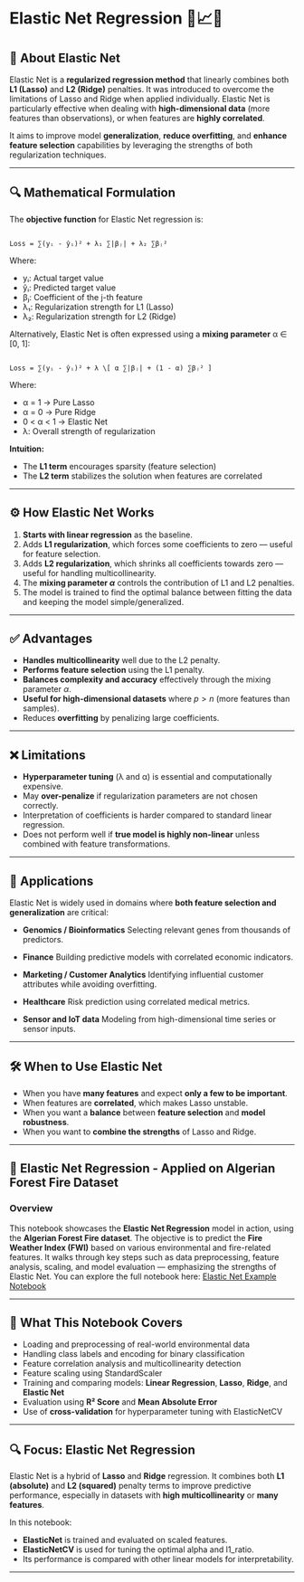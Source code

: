 # Elastic Net Regression 📘📈📎

## 📌 About Elastic Net

Elastic Net is a **regularized regression method** that linearly combines both **L1 (Lasso)** and **L2 (Ridge)** penalties. It was introduced to overcome the limitations of Lasso and Ridge when applied individually. Elastic Net is particularly effective when dealing with **high-dimensional data** (more features than observations), or when features are **highly correlated**.

It aims to improve model **generalization**, **reduce overfitting**, and **enhance feature selection** capabilities by leveraging the strengths of both regularization techniques.

---

## 🔍 Mathematical Formulation

The **objective function** for Elastic Net regression is:

```

Loss = ∑(yᵢ - ŷᵢ)² + λ₁ ∑|βⱼ| + λ₂ ∑βⱼ²

```

Where:

- yᵢ: Actual target value  
- ŷᵢ: Predicted target value  
- βⱼ: Coefficient of the j-th feature  
- λ₁: Regularization strength for L1 (Lasso)  
- λ₂: Regularization strength for L2 (Ridge)  

Alternatively, Elastic Net is often expressed using a **mixing parameter** α ∈ [0, 1]:

```

Loss = ∑(yᵢ - ŷᵢ)² + λ \[ α ∑|βⱼ| + (1 - α) ∑βⱼ² ]

```

Where:

- α = 1 → Pure Lasso  
- α = 0 → Pure Ridge  
- 0 < α < 1 → Elastic Net  
- λ: Overall strength of regularization  


**Intuition:**

* The **L1 term** encourages sparsity (feature selection)
* The **L2 term** stabilizes the solution when features are correlated

---

## ⚙️ How Elastic Net Works

1. **Starts with linear regression** as the baseline.
2. Adds **L1 regularization**, which forces some coefficients to zero — useful for feature selection.
3. Adds **L2 regularization**, which shrinks all coefficients towards zero — useful for handling multicollinearity.
4. The **mixing parameter $\alpha$** controls the contribution of L1 and L2 penalties.
5. The model is trained to find the optimal balance between fitting the data and keeping the model simple/generalized.

---

## ✅ Advantages

* **Handles multicollinearity** well due to the L2 penalty.
* **Performs feature selection** using the L1 penalty.
* **Balances complexity and accuracy** effectively through the mixing parameter $\alpha$.
* **Useful for high-dimensional datasets** where $p > n$ (more features than samples).
* Reduces **overfitting** by penalizing large coefficients.

---

## ❌ Limitations

* **Hyperparameter tuning** (λ and α) is essential and computationally expensive.
* May **over-penalize** if regularization parameters are not chosen correctly.
* Interpretation of coefficients is harder compared to standard linear regression.
* Does not perform well if **true model is highly non-linear** unless combined with feature transformations.

---

## 🚀 Applications

Elastic Net is widely used in domains where **both feature selection and generalization** are critical:

* **Genomics / Bioinformatics**
  Selecting relevant genes from thousands of predictors.

* **Finance**
  Building predictive models with correlated economic indicators.

* **Marketing / Customer Analytics**
  Identifying influential customer attributes while avoiding overfitting.

* **Healthcare**
  Risk prediction using correlated medical metrics.

* **Sensor and IoT data**
  Modeling from high-dimensional time series or sensor inputs.

---

## 🛠️ When to Use Elastic Net

* When you have **many features** and expect **only a few to be important**.
* When features are **correlated**, which makes Lasso unstable.
* When you want a **balance** between **feature selection** and **model robustness**.
* When you want to **combine the strengths** of Lasso and Ridge.

---

## 🔗 Elastic Net Regression - Applied on Algerian Forest Fire Dataset

### Overview

This notebook showcases the **Elastic Net Regression** model in action, using the **Algerian Forest Fire dataset**. The objective is to predict the **Fire Weather Index (FWI)** based on various environmental and fire-related features. It walks through key steps such as data preprocessing, feature analysis, scaling, and model evaluation — emphasizing the strengths of Elastic Net.
You can explore the full notebook here: [Elastic Net Example Notebook](https://github.com/ashay-thamankar/ml_models/blob/main/ML_Models/Elastic_Net_Regression/Elastic_Net_Example.ipynb)

---

## 🧠 What This Notebook Covers

* Loading and preprocessing of real-world environmental data
* Handling class labels and encoding for binary classification
* Feature correlation analysis and multicollinearity detection
* Feature scaling using StandardScaler
* Training and comparing models: **Linear Regression**, **Lasso**, **Ridge**, and **Elastic Net**
* Evaluation using **R² Score** and **Mean Absolute Error**
* Use of **cross-validation** for hyperparameter tuning with ElasticNetCV

---

## 🔍 Focus: Elastic Net Regression

Elastic Net is a hybrid of **Lasso** and **Ridge** regression. It combines both **L1 (absolute)** and **L2 (squared)** penalty terms to improve predictive performance, especially in datasets with **high multicollinearity** or **many features**.

In this notebook:

* **ElasticNet** is trained and evaluated on scaled features.
* **ElasticNetCV** is used for tuning the optimal alpha and l1\_ratio.
* Its performance is compared with other linear models for interpretability.

---

